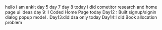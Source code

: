 hello i am ankit 
day 5
day 7
day 8 today i did cometitor research and home page ui ideas
day 9: I Coded Home Page today
Day12 : Built signup/signin dialog popup model .
Day13:did dsa only today
Day14:I did Book allocation problem
